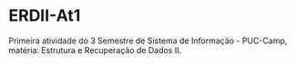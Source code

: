 # ERDII-At1
Primeira atividade do 3 Semestre de Sistema de Informação - PUC-Camp, matéria: Estrutura e Recuperação de Dados II.
